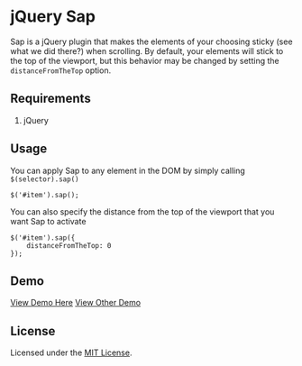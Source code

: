 # jQuery Sap

Sap is a jQuery plugin that makes the elements of your choosing sticky (see what we did there?) when scrolling. By default, your elements will stick to the top of the viewport, but this behavior may be changed by setting the `distanceFromTheTop` option.

## Requirements

1. jQuery

## Usage

You can apply Sap to any element in the DOM by simply calling `$(selector).sap()`

    $('#item').sap();

You can also specify the distance from the top of the viewport that you want Sap to activate

    $('#item').sap({
		distanceFromTheTop: 0
	});
	
## Demo

[View Demo Here](http://www.zackkitzmiller.info/sap/)
[View Other Demo](http://www.zackkitzmiller.info/sap/demo2.html)

## License

Licensed under the [MIT License](http://www.opensource.org/licenses/mit-license.php).
